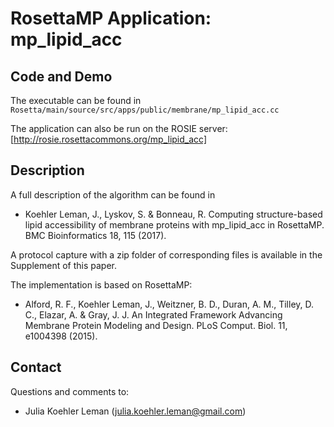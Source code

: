 # RosettaMP Application: mp_lipid_acc

## Code and Demo
The executable can be found in `Rosetta/main/source/src/apps/public/membrane/mp_lipid_acc.cc`

The application can also be run on the ROSIE server: [http://rosie.rosettacommons.org/mp_lipid_acc]

## Description
A full description of the algorithm can be found in 

* Koehler Leman, J., Lyskov, S. & Bonneau, R. Computing structure-based lipid accessibility of membrane proteins with mp_lipid_acc in RosettaMP. BMC Bioinformatics 18, 115 (2017).

A protocol capture with a zip folder of corresponding files is available in the Supplement of this paper.

The implementation is based on RosettaMP:

* Alford, R. F., Koehler Leman, J., Weitzner, B. D., Duran, A. M., Tilley, D. C., Elazar, A. & Gray, J. J. An Integrated Framework Advancing Membrane Protein Modeling and Design. PLoS Comput. Biol. 11, e1004398 (2015). 

## Contact

Questions and comments to: 
 - Julia Koehler Leman ([julia.koehler.leman@gmail.com](julia.koehler.leman@gmail.com))
